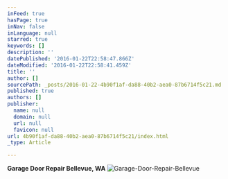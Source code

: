```yaml
---
inFeed: true
hasPage: true
inNav: false
inLanguage: null
starred: true
keywords: []
description: ''
datePublished: '2016-01-22T22:58:47.866Z'
dateModified: '2016-01-22T22:58:41.459Z'
title: ''
author: []
sourcePath: _posts/2016-01-22-4b90f1af-da88-40b2-aea0-87b6714f5c21.md
published: true
authors: []
publisher:
  name: null
  domain: null
  url: null
  favicon: null
url: 4b90f1af-da88-40b2-aea0-87b6714f5c21/index.html
_type: Article

---
```

**Garage Door Repair Bellevue, WA**
![Garage-Door-Repair-Bellevue](https://the-grid-user-content.s3-us-west-2.amazonaws.com/dfab43a5-923a-4d85-902b-66034a75c983.jpg)